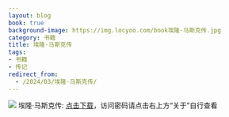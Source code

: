```yaml
---
layout: blog
book: true
background-image: https://img.locyoo.com/book埃隆·马斯克传.jpg
category: 书籍
title: 埃隆·马斯克传
tags:
- 书籍
- 传记
redirect_from:
  - /2024/03/埃隆·马斯克传/
---
```

![](https://img.locyoo.com/book埃隆·马斯克传.jpg)
埃隆·马斯克传: <a name = "ref1" href="https://url18.ctfile.com/f/50983618-1350064385-9a721c?p=3619">点击下载</a>，访问密码请点击右上方“关于”自行查看